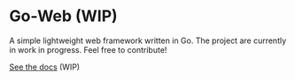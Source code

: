 # Go-Web (WIP)
A simple lightweight web framework written in Go.
The project are currently in work in progress. Feel free to contribute!

[See the docs](https://goweb.readthedocs.io/) (WIP)